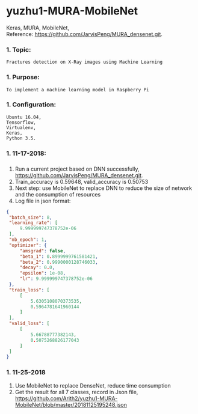 # yuzhu1-MURA-MobileNet
   Keras, MURA, MobileNet,</br>
   Reference: https://github.com/JarvisPeng/MURA_densenet.git.

###   1. Topic:
    Fractures detection on X-Ray images using Machine Learning

###   1. Purpose:
    To implement a machine learning model in Raspberry Pi

###   1. Configuration:
    Ubuntu 16.04,
    Tensorflow,
    Virtualenv,
    Keras,
    Python 3.5.
    
###  1. 11-17-2018: <h3>
   1. Run a current project based on DNN successfully, https://github.com/JarvisPeng/MURA_densenet.git.
   1. Train_accuracy is 0.59648, valid_accuracy is 0.50753
   1. Next step: use MobileNet to replace DNN to reduce the size of network and the consumption of resources
   1. Log file in json format:
   ```json
{
    "batch_size": 8,
    "learning_rate": [
        9.999999747378752e-06
    ],
    "nb_epoch": 1,
    "optimizer": {
        "amsgrad": false,
        "beta_1": 0.8999999761581421,
        "beta_2": 0.9990000128746033,
        "decay": 0.0,
        "epsilon": 1e-08,
        "lr": 9.999999747378752e-06
    },
    "train_loss": [
        [
            5.6305108070373535,
            0.5964781641960144
        ]
    ],
    "valid_loss": [
        [
            5.66788777382143,
            0.5075268826177043
        ]
    ]
}
   ```
### 1. 11-25-2018
   1. Use MobileNet to replace DenseNet, reduce time consumption
   1. Get the result for all 7 classes, record in Json file, https://github.com/Arith2/yuzhu1-MURA-MobileNet/blob/master/20181125195248.json

